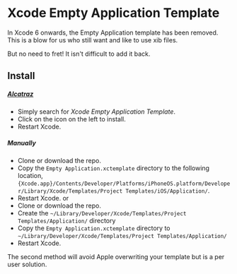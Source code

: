 Xcode Empty Application Template
================================

In Xcode 6 onwards, the Empty Application template has been removed. This is a blow for us who still want and like to use xib files.

But no need to fret! It isn't difficult to add it back.


## Install

##### [Alcatraz](https://github.com/supermarin/Alcatraz)
- Simply search for *Xcode Empty Application Template*.
- Click on the icon on the left to install.
- Restart Xcode.


##### Manually
- Clone or download the repo. 
- Copy the `Empty Application.xctemplate` directory to the following location, `{Xcode.app}/Contents/Developer/Platforms/iPhoneOS.platform/Developer/Library/Xcode/Templates/Project Templates/iOS/Application/`.
- Restart Xcode.
or
- Clone or download the repo.
- Create the `~/Library/Developer/Xcode/Templates/Project Templates/Application/` directory
- Copy the `Empty Application.xctemplate` directory to `~/Library/Developer/Xcode/Templates/Project Templates/Application/` 
- Restart Xcode. 

The second method will avoid Apple overwriting your template but is a per user solution.
